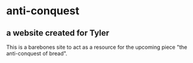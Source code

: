 # anti-conquest

## a website created for Tyler

This is a barebones site to act as a resource for the upcoming piece "the anti-conquest of bread".